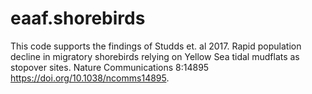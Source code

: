 # eaaf.shorebirds
This code supports the findings of Studds et. al 2017. Rapid population decline in migratory shorebirds relying on Yellow Sea tidal mudflats as stopover sites. Nature Communications 8:14895 https://doi.org/10.1038/ncomms14895.
